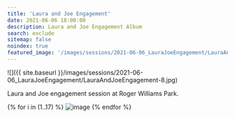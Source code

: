 ```yaml
---
title: 'Laura and Joe Engagement'
date: 2021-06-06 18:00:00
description: Laura and Joe Engagement Album
search: exclude
sitemap: false
noindex: true
featured_image: '/images/sessions/2021-06-06_LauraJoeEngagement/LauraAndJoeEngagement-8.jpg'
---
```


![]({{ site.baseurl }}/images/sessions/2021-06-06_LauraJoeEngagement/LauraAndJoeEngagement-8.jpg)

Laura and Joe engagement session at Roger Williams Park.

<div class="gallery" data-columns="3">
{% for i in (1..17) %}
    <img src="{{ site.baseurl }}/images/sessions/2021-06-06_LauraJoeEngagement/LauraAndJoeEngagement-{{ i }}.jpg" alt="image" />
{% endfor %}
</div>